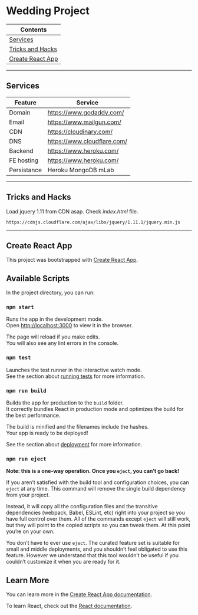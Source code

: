 # Wedding Project

|Contents|
|---|
|[Services](##Services)|
|[Tricks and Hacks](##Tricks&nbsp;and&nbsp;Hacks)|
|[Create React App](##Create&nbsp;React&nbsp;App)|

---

## Services

|Feature|Service|
|---|---|
|Domain|https://www.godaddy.com/|
|Email|https://www.mailgun.com/|
|CDN|https://cloudinary.com/|
|DNS|https://www.cloudflare.com/|
|Backend|https://www.heroku.com/|
|FE hosting |https://www.heroku.com/|
|Persistance|Heroku MongoDB mLab|

---

## Tricks and Hacks

Load jquery 1.11 from CDN asap. Check *index.html* file.

```
https://cdnjs.cloudflare.com/ajax/libs/jquery/1.11.1/jquery.min.js
```

---

## Create React App

This project was bootstrapped with [Create React App](https://github.com/facebook/create-react-app).

## Available Scripts

In the project directory, you can run:

### `npm start`

Runs the app in the development mode.<br />
Open [http://localhost:3000](http://localhost:3000) to view it in the browser.

The page will reload if you make edits.<br />
You will also see any lint errors in the console.

### `npm test`

Launches the test runner in the interactive watch mode.<br />
See the section about [running tests](https://facebook.github.io/create-react-app/docs/running-tests) for more information.

### `npm run build`

Builds the app for production to the `build` folder.<br />
It correctly bundles React in production mode and optimizes the build for the best performance.

The build is minified and the filenames include the hashes.<br />
Your app is ready to be deployed!

See the section about [deployment](https://facebook.github.io/create-react-app/docs/deployment) for more information.

### `npm run eject`

**Note: this is a one-way operation. Once you `eject`, you can’t go back!**

If you aren’t satisfied with the build tool and configuration choices, you can `eject` at any time. This command will remove the single build dependency from your project.

Instead, it will copy all the configuration files and the transitive dependencies (webpack, Babel, ESLint, etc) right into your project so you have full control over them. All of the commands except `eject` will still work, but they will point to the copied scripts so you can tweak them. At this point you’re on your own.

You don’t have to ever use `eject`. The curated feature set is suitable for small and middle deployments, and you shouldn’t feel obligated to use this feature. However we understand that this tool wouldn’t be useful if you couldn’t customize it when you are ready for it.

## Learn More

You can learn more in the [Create React App documentation](https://facebook.github.io/create-react-app/docs/getting-started).

To learn React, check out the [React documentation](https://reactjs.org/).
